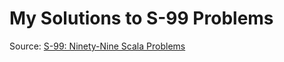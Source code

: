 # My Solutions to S-99 Problems

Source: [S-99: Ninety-Nine Scala Problems](http://aperiodic.net/phil/scala/s-99/)
